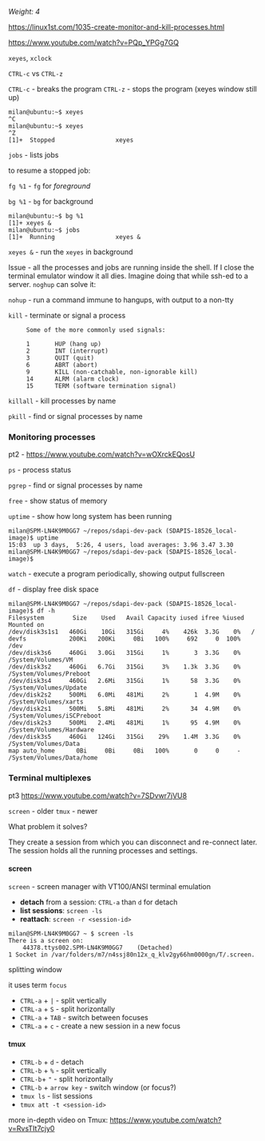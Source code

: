 _Weight: 4_

https://linux1st.com/1035-create-monitor-and-kill-processes.html

https://www.youtube.com/watch?v=PQp_YPGg7GQ

`xeyes`, `xclock`

`CTRL-c` vs `CTRL-z`

`CTRL-c` - breaks the program
`CTRL-z` - stops the program (xeyes window still up)

```
milan@ubuntu:~$ xeyes 
^C
milan@ubuntu:~$ xeyes 
^Z
[1]+  Stopped                 xeyes

```

`jobs` - lists jobs

to resume a stopped job:

`fg %1` - `fg` for _foreground_

`bg %1` - `bg` for background

```
milan@ubuntu:~$ bg %1
[1]+ xeyes &
milan@ubuntu:~$ jobs
[1]+  Running                 xeyes &
```

`xeyes &` - run the `xeyes` in background

Issue - all the processes and jobs are running inside the shell. If I close the terminal emulator window it all dies. Imagine doing that while ssh-ed to a server. `noghup` can solve it:


`nohup` - run a command immune to hangups, with output to a non-tty


`kill` - terminate or signal a process

```
     Some of the more commonly used signals:

     1       HUP (hang up)
     2       INT (interrupt)
     3       QUIT (quit)
     6       ABRT (abort)
     9       KILL (non-catchable, non-ignorable kill)
     14      ALRM (alarm clock)
     15      TERM (software termination signal)
```

`killall` - kill processes by name

`pkill` - find or signal processes by name


### Monitoring processes

pt2 - https://www.youtube.com/watch?v=wOXrckEQosU


`ps` - process status

`pgrep` - find or signal processes by name

`free` - show status of memory

`uptime` - show how long system has been running

```
milan@SPM-LN4K9M0GG7 ~/repos/sdapi-dev-pack (SDAPIS-18526_local-image)$ uptime
15:03  up 3 days,  5:26, 4 users, load averages: 3.96 3.47 3.30
milan@SPM-LN4K9M0GG7 ~/repos/sdapi-dev-pack (SDAPIS-18526_local-image)$
```


`watch` - execute a program periodically, showing output fullscreen

`df` - display free disk space

```
milan@SPM-LN4K9M0GG7 ~/repos/sdapi-dev-pack (SDAPIS-18526_local-image)$ df -h
Filesystem        Size    Used   Avail Capacity iused ifree %iused  Mounted on
/dev/disk3s1s1   460Gi    10Gi   315Gi     4%    426k  3.3G    0%   /
devfs            200Ki   200Ki     0Bi   100%     692     0  100%   /dev
/dev/disk3s6     460Gi   3.0Gi   315Gi     1%       3  3.3G    0%   /System/Volumes/VM
/dev/disk3s2     460Gi   6.7Gi   315Gi     3%    1.3k  3.3G    0%   /System/Volumes/Preboot
/dev/disk3s4     460Gi   2.6Mi   315Gi     1%      58  3.3G    0%   /System/Volumes/Update
/dev/disk2s2     500Mi   6.0Mi   481Mi     2%       1  4.9M    0%   /System/Volumes/xarts
/dev/disk2s1     500Mi   5.8Mi   481Mi     2%      34  4.9M    0%   /System/Volumes/iSCPreboot
/dev/disk2s3     500Mi   2.4Mi   481Mi     1%      95  4.9M    0%   /System/Volumes/Hardware
/dev/disk3s5     460Gi   124Gi   315Gi    29%    1.4M  3.3G    0%   /System/Volumes/Data
map auto_home      0Bi     0Bi     0Bi   100%       0     0     -   /System/Volumes/Data/home
```

### Terminal multiplexes

pt3 https://www.youtube.com/watch?v=7SDvwr7jVU8

`screen` - older
 `tmux` - newer

What problem it solves?

They create a session from which you can disconnect and re-connect later. The session holds all the running processes and settings.


#### screen

`screen` - screen manager with VT100/ANSI terminal emulation

- **detach** from a session: `CTRL-a` than `d` for detach
- **list sessions**: `screen -ls`
- **reattach**: `screen -r <session-id>`

```
milan@SPM-LN4K9M0GG7 ~ $ screen -ls
There is a screen on:
	44378.ttys002.SPM-LN4K9M0GG7	(Detached)
1 Socket in /var/folders/m7/n4ssj80n12x_q_klv2gy66hm0000gn/T/.screen.
```

splitting window

it uses term `focus`

- `CTRL-a` + `|` - split vertically
- `CTRL-a` + `S` - split horizontally
- `CTRL-a` + `TAB` - switch between focuses
- `CTRL-a` + `c` - create a new session in a new focus

#### tmux


- `CTRL-b` + `d` - detach
- `CTRL-b` + `%` - split vertically
- `CTRL-b`+ `"` - split horizontally
- `CTRL-b` + `arrow key` - switch window (or focus?)
- `tmux ls` - list sessions
- `tmux att -t <session-id>`

more in-depth video on Tmux: https://www.youtube.com/watch?v=RvsTIt7cjy0

